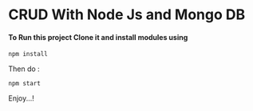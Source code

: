 # CRUD With Node Js and Mongo DB

#### To Run this project Clone it and install modules using
```
npm install
```
Then do :
```
npm start
```

Enjoy...!
